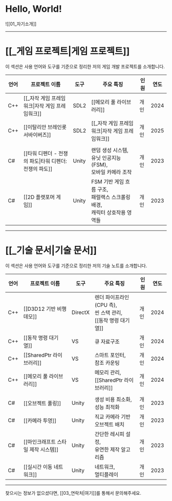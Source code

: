 # **Hello, World!**
![[01_자기소개]]

---
# **[[_게임 프로젝트|게임 프로젝트]]**
이 섹션은 사용 언어와 도구를 기준으로 정리한 저의 게임 개발 프로젝트를 소개합니다.

| **언어** | **프로젝트 이름**                         | **도구** | **주요 특징**                                           | **인원** | **연도** |
| ------ | ----------------------------------- | ------ | --------------------------------------------------- | ------ | ------ |
| C++    | [[_자작 게임 프레임워크\|자작 게임 프레임워크]]       | SDL2   | [[메모리 풀 라이브러리]]                                     | 개인     | 2024   |
| C++    | [[이탈리안 브레인롯 서바이버즈]]                 | SDL2   | [[_자작 게임 프레임워크\|자작 게임 프레임워크]]                       | 개인     | 2025   |
|        |                                     |        |                                                     |        |        |
| C#     | [[타워 디펜더 - 전쟁의 파도\|타워 디펜더: 전쟁의 파도]] | Unity  | 랜덤 생성 시스템, <br>유닛 인공지능 (FSM), <br>모바일 카메라 조작        | 개인     | 2023   |
| C#     | [[2D 플랫포머 게임]]                      | Unity  | FSM 기반 게임 흐름 구조, <br>패럴랙스 스크롤링 배경, <br>캐릭터 상호작용 영역들 | 개인     | 2023   |

---
# **[[_기술 문서|기술 문서]]**
이 섹션은 사용 언어와 도구를 기준으로 정리한 저의 기술 노트를 소개합니다.

| **언어** | **프로젝트 이름**           | **도구**  | **주요 특징**                                        | **인원** | **연도** |
| ------ | --------------------- | ------- | ------------------------------------------------ | ------ | ------ |
| C++    | [[D3D12 기반 비행 데모]]    | DirectX | 렌더 파이프라인 (CPU 측), <br>씬 스택 관리, <br>[[동작 명령 대기열]] | 개인     | 2024   |
| C++    | [[동작 명령 대기열]]         | VS      | 큐 자료구조                                           | 개인     | 2024   |
| C++    | [[SharedPtr 라이브러리]]   | VS      | 스마트 포인터, <br>참조 카운팅                              | 개인     | 2024   |
| C++    | [[메모리 풀 라이브러리]]       | VS      | 메모리 관리, <br>[[SharedPtr 라이브러리]]                  | 개인     | 2024   |
|        |                       |         |                                                  |        |        |
| C#     | [[오브젝트 풀링]]           | Unity   | 생성 비용 최소화, <br>성능 최적화                            | 개인     | 2023   |
| C#     | [[카메라 투영]]            | Unity   | 직교 카메라 기반 오브젝트 배치                                | 개인     | 2023   |
| C#     | [[마인크래프트 스타일 제작 시스템]] | Unity   | 간단한 레시피 설정, <br>유연한 제작 알고리즘                      | 개인     | 2023   |
| C#     | [[실시간 이동 네트워크]]       | Unity   | 네트워크, <br>멀티플레이                                  | 개인     | 2023   |

---
찾으시는 정보가 없으셨다면, [[03_연락처|여기]]를 통해서 문의해주세요.